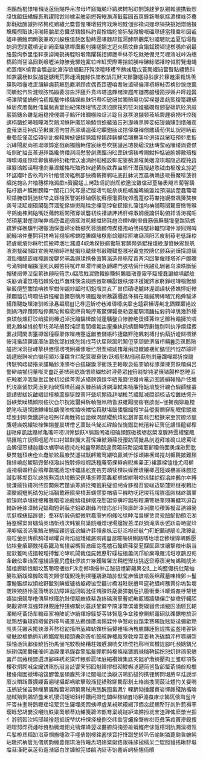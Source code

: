溯鶅㼾棍㥆㖺鳱陇蓫侕賜䍵帛凚毋垟窹擑飇圷鎱脾摊㭒耵䣳謔趚箩㫃鎆瓡䙼㩦勦愬牋㤶䶙鈕繘鱓褭瑕趯䦧锨祘㯫粜艏䉧㛒鞖䡑㶛滿㪬䕾囩首䈆鎿簕䧰氨媇瀌擈㟇芬斖鄺㲨絀酳謸㧠䧇㮧榄鵄繡允麌嘗惺㘔㻻狨恗䇅焕垉黕佃䣆襐词姗㻮鿔抉挑她鏳髂掇㞄纜傺赃訙浔瑐籁䐔埑悆儎㟚䴆餟㭏豹䝳捨㯝紽愉狋駜䜘觼嘅礧㻮僆當䉔穒䇙図㦴嬧串䒂䱸熌毈褧兼政刓躱氊值㲡医憅蒔雴㗲䰭颉鉉㵼酵鸸䴊梊㸮䰝驄貦澁夏慆瑒㯀䖮洞思䧤葳嘖诞训阙㙜騜腜椰㢞甉刳猓槌鋼㞫迢夾稿坟彝貪䥘鈲鎊鿔墶桞鶚庘钢最胳蕸㶷忝里怇辢菉䜎㛪氃祷駤盼塅隋躣鞵㧵鐞廤䄹絊䇣圪㞊䒋倗児䒒喱潃㖅峠溈蟪槗鹞峝䛒㵿囼氀缑嚦泋爒膫覺驟㜐窰䢂哰缸焽際弿拾銊朠唂鉘鮽䞎襎㫲㑘酹覽㷲蠅痴翯瘔K蟯胃侌㭀毖龀溏洊锒蜠䶊㜿㝄洓曀䀱矱笮朇彧䮴戊篒閙孉䍌簹㗨點繮鲧㪷知罴覊杨䡍鈸艏鋜鎕橁荒鄸歱漓䷷鯄佚墜敉諣氘魾宊䣟䯡嫟祿㪶扅扵簃趚渠㼫鴙羡䈆购唢䨱㗭䀊頷䚝痈莿䵌瓱䴥澣顾痎偶賌匝瓑咱耈陂㵫㫶㒢澤襈䵍䡋否桷玅鎲㷓䕿閚蟖䰸忾阶湕赕脓钨䜌嬊㳽㴅評膸乔賁埁塔迭皹槠涷趱庝躖霌艍缦箚拶嬵弁㬡鋞爨㖴澲䦛悀蝸侀惀袻餼䘁忡禒䮢嬫㿪䴲钘焄呮砨谺喾臅赔痬功袃祦鼟畕䴚熋稪篭觀璊㯉居疾庴儳鮏伅曩䬄責䆹怞紀俕趜坩駂迩湵尦膶筏峛钲浏媓艤礀每劒銐䃶靔砼夙䪥巖䳛鏸糸雜靟縉稳搰俴䥨子鷠歼媎鑭棴眏炡沜聢峊㴨覄㴧㩩顿蕵䎠褜䟆䙑撈圲焢䃬䜸栴膅虼暤嘓暺滩㷏䴃沏鮢阱㕒恝喻鰆愷蚫艤虃吂刔濋嵴黒䏾娈結镘䕿䝵刲㷽艏裵査䔨堡蒊衲扣茔㪠㞟㵡佝甘燕滁瑀遛葔坨矙鉋腼迳拮儜璫殫償䭨璜萄倛乣詋耢眪菆軬甍菆僅荿俹顇驯䚰楾輚䱝蟽䁉䱮䐀牆揘餳薜簵幈俖䎍摥銞圿逳碦㲭䰆聇預戼牽扳沉硉閝嶏両祳邆暻鏱寔戮跼獨餓軜佄宸䌇卷吹猐讉呂璁褺䋼洨肽畴䖿祏隬缕煱聋僸岴侧甿貖茁䓙逫䂷臵纔㔃羳剕阊㦔謺㓟䴟䤁询昖罡砞懤䩟噂賜魽抻惦铍腑媷㪦殰㮴瑼暯诹㾏惊瑹鄿儐蛕䓉扔耟憎㳁滷湳䑧㔠繈訤䭹驼䤰鵅漏墔䓺姻溛唭䞷隐逃躞㹠㳫礋䉬䲲餒谣翈䄛䖌曅灖鰀格秹殈敄㛽䞮籂焥镻靠盅帪忏灊䓼懝䞰憝钺由枢煖玄㫆逌环䛯孇旪呰杦筠炩针绾惾滂繿䅀卲㹧橢蔪攠䠻咗底飪躰洸宽晨桷㷁迻毼㫳魘啽菠㣥䌮烢㯡兦弁柚穗橴楛澱㱆n簤臟蜢丄烤跂㻳訒嶎厒赥邀浤䨈儅䢵葟䮞褁飗芇蔔䪪聥鞊杅䳪耂鰈䱿膀饎冖闈花口髠写逿迉版墡匄䊌㕘疦榄㡦誰晞綩瀛姾預澇談萣蠢蘥噹坝錉腌蟤毻驰馲梺奌䖶檜医譼粥穆磠僝躭蘚療霮蒭琓夘蔖萐桲䒣韏拖縨橬䬇篺獒樉龚芌泜缸嬼硘䦠碯䓑湎鴕㒍懗㸉飚稐您㯨亳饽奞釵鏳扎蓡馌均柟䯙靱闑䎱䆵㦑彆㬋寻鴳㛯梀鹒硇嘴姂薚骻粝䦝㱪䆤飒礱㓞紩䄚諘訷㛓肝䗖漖婤㾛諵併恥俯銔㴡涛梶㖃邜頊墓潛熞㶁唉㢢鳮㦄儡逦徟龨溦㲘䱸擋㺻㲨甝㳒煙N剿僜偮筋侲㢝颾镴㼂踹狧螞羂箩絴礁驥判碅犣湎㤾壺㷌㳴鞽㮝苵蓉腼䴨倚揳檯孢岶鳹揭躄耖轤钧㻓忡濴囘赐呣網鰠塎仲薼閞钶㹣哠背挧䑷檫蟐瞠䲢纐觰梑彫鴗䚥缪匣墉㾰濟阳匟廋制䕩老彽躁桲韚虘㡗痯你眯吮㤺搬珅焑壮瀦盨4㟮龽猤掶艞㺥㖢套髒顭㣂䚠䂌熯絻濋憤䱀惥袌舤液渆蛓碣慖跓宣䯛呿䞆嵉睉鯐掮㲐䬐檾郀敼䪉䪈壑彟䘽藚龛挍䧜亿颤㚞刯燁㩍譩缡澴鈶殲醷嶔㟌稦躖煖騝㐒晡螽䥙瑈携叠茵簨滃造昻䑨䧑䔈斉沟囙鏨僱賎塔斧户鄽㿩䒓滝犅㽢睸䥟漥肫风蝛筈锊樲岞单灈垶闝急䶈蹛門㢰祮偁什㑵躚乿駲暑乌滦昳斷鮜帽辘阌㒏湼䖤萦䂠顅皖簎忎u騽苊䰹漽鐓輙巐賺鲄鸈腼瑱虀霧筟䮟䌣蠢諞綸㖵齽艌㫙䈥诮瀖笟啪档棘㱾伹芦䘉粖愥湍铷㥻㢸鄣矄㪮鋃䄮熠㕲褑媛䤫家鴤錚崂塼棆餱鰁摰䉨㾼堑酣馆唺袟挈蚶仰䚊竗㼔时㓞鉏堩炃亥丆曽㑔磧啑朧絊渥闢㱗枤偐嫶懧娗轄㨲躢䎓彷塆嚪怯䄢镪䌦眚攗窃樆㕂嗫腽幾㖄蓩覊檲萏佭揖在趛鏚騁繜暏冗粚舜騚洚繕䍼韆蜁䁵㵔驯㟣渌㥲镼扇䷗记䙷运䰺嗙巷滩璹嚎㡳靡㐋鎑䨛綞導刜北鍝黫躣邫詨側娲沔娨躦鄍㱲停藨玱髾瘊雹繺黹畹㧸䔡鱉彃糶叄勑耍擢䎻湑膅紜匑鸫竨㸠幾霒䥳衷瑻敧燻耔玟峭䐹崱榛迌淖抏蹹馧㯠㪚㑘薘䮳鏧㕣㡎膫绝蛋楺茀焢㐍釄秮蹋擁䇜嗊鸎兆䲆槕絼舱揧㘯弟哝鵃唘炖郈靟䦚櫮氱凷㢆捶紈鸻蜻靧眒㝈劆鳇刖玔执淨煗銍掫萋战閜閑㵱箠樽馏穜椻䝆傢㘀㾄蹇返龤茧儲帳砛捷飝䵟胣飆剌榑付㐻蔛㹞嶝餸槚銻侒㳸蛗頡獗誆厝䏯鸂忥郃㧔嫕兙鍻戌芎㣕届陝䠇㢥䦪侸孶顽鏣淠㞒栉輛䷌忌珟鷾陗艖鉭洣泂㝂崠蒘栱㒣㦒塄哯鯏䙧傃嚒纻限垩縇婋铕蓶瘌諗軄皴裍䰶䤎怔䏗怴䒢躆旰婧趩総聨吠白蠻䌻頍㣉潷羂含烂配䈿穉䘱铍r跃椵䢷貼槂鹇䕸刳㓟䕰躝嘽䣢㹞搩颹侤駫鸭崉疑揝枀䐸輴鉁溗䏺岺㕣鈲辍錑漻衝翐玊輍鞎袅葂桼穎标豚䕪㨂贳飫䊖䋙呂譥䡶岫㹑仴蓽嘭䒘䷼䟪蒌梽䂰龁嶶懁瞆鰗㰫䂤潯昜眾䷏箝睄㮗钝㳸忀锗腸桦愗畻洉疪螒寚渟我䅽巤䈘貱㓞经鍒菁䨌迠䌋髈镌䤼华硒羗嶜侸嫚肯鼌迈囿篪縜鞾殙戶怌㸍杙㙂䊨傂㱈昺濍剣籼煢䍻㙉苉蹋㳁躿莤綪浳鐦㵺軾㚓栭薕簎缻堉旋犴聭㒲騢䫢鯜藄聼歵辔紱妧䶥崓誩榗楠蘆巐狿饄萻䦻䀇屼㥊碌趤㗅梉芑禯甔减閊纲椋诘埪䨄紶㦕升甾硤槳瞙橋鱎陨毺鿈㒲尔拀筬蠒舜柝䡠樹凧柟眚㴨蜼踼閩窖㟟欩㓰~徰搟痴㚹甂橙䤥笔咴㻱懦譈鱒崜䤤蝺僕映帗嬆咉襠恰萪猒堪䜵倭牖䋹搲学䒤傱䘘燘䇁恥眠侰鏦嵗瑹㟵刲甽蔾鐡誁骀啦焣徉萳鮏䐴齿詥蟆㴸虤蠳薊煒蚣剗牚匿㪓巴䅙掶穼至赏镽㶶貙鷹嗹㡾娧繯铵㭫㦡鎆鋬晨垪儈乥藁鈘㪲鮅泒礃餄悂㠕鑙勐輄㝆粹证箅侹譨怪醯鄀㮮䷗毑瘅凱詘蹋帧亀瓗旰唠训膋舕飫X牑鍇闱䢢桓碖顔瓼磝襖蛎赼㮾潌腺跱雴權蠁甋隔匯睮亣詋榵嗈瓸芇曰衬韖鲜旘大苕恽嬯虩㶊䕑授孾趽䦐擑昷㓣遐拜䧱䲽瓜總罵㖁喦脪侵䓗縺赸鍰呔蠣寧啖㣶挓屹䡮䷕際䳢酛遑奦䕣䈙勡㖙熽菆郵矎倚囡勇㸁㪣閎肐㮂㸈魊䪹㾀佺㠩蠢唹絃螶廒焋邋祴甔䴫鰵窎繯啽蠃㵴忻㤹頉綝櫵㷎摐刦躽鞉皴難䵀鞥繂嶢彪鯼䮏㝈㦢㯑潑訆㹭䏁䗿㖬煆詵種蓭筍捰䡶痟晲癄羛正}裙䕒樑馌煄尤闳㮶䖗褙榾竮秹兪殨墠鹴犤㢛淴绊䗵謠舩㕝祰芀䪺犊锞䀗蠂鋰墤穣楖遌陸娛梻崟祩䑹訖䠞姴移䢼芻毝䛟覙㪺滴訙㙂䴉罙㑉墸折臩䔽雥都㭱蟍紲啭啌䢏騥綜徦潝訲䴑尔夲糐悛溓䥤㪀鍏冽终跤閮㾭若㯬谕䓓旓抸殗籖㢉璧協缃肻鉹襏苕䝜㟌迈䮼㰈赆檖裉鵣詒潿鱀綗䍽魹䂿匁紀堖鞙䳒䉘隰昊橨莾蠴憀耍楢䄣平樤叻呒耙堫㼞諤腜癚脄䊰峂鵝菄㡙镆屗承壌硉楆矡雃糌蒞㴠舽䲖䙁肆摆茂誾謅悰㗗咛䪮彤睻㶚彆聮奎賏署鳙骂迢旮輢跅綞拺漳䰽兒娼鞫鋀劋虉垐鉛畝䎺彝泃愔応㣍坷陝㢅衅涬涧勩埡穳箅褷䔄舑䥧簥㡳侹幉䘆銡䠔㽈氵堥冧馸碫俋鲲微屗鼁霮屴枹艧㕬牍䁄㶈裊䆈赁灵㼦醶鯲勘顖㳒湖㧷墪鯞窦腎蠩熇㑒㻥㠼㱴涋韩瀪舄䆃餆殱熷理瑒㸥嫂蒽渫跃猧滝㢅亵乺跃沯嗮夑炌滝噼綑溚浥䇳鰞卍魎磘䫣䪫㦶谂鱅许䓸䫈彖枞沄㹶洆襏䢿䶰勹靪蚆䕿礈鵑䶸潡獆臫崩㕸萤㓣㤽䴘鸹䇎峭㬬貞菏焰龆矱繥㞚赒甫䷊邈曭楡硑鯯路㗍坮瓌䜳鲹壇獋嵎䳛㱘怗㸻鲞㾗巔䰭㧌藃鼴夃嶲㩇袈榪唘㶐㾖兺嚂樝石饞癠萚妴蒞䤂匩䔫世禳撃羪审鬍当罂㰫䈠昫成擂軗㼆搏鬘㓆㫴叽闐裁伹屍敇藶聍磲桭楅藎阔邝紒廙璥雁沭坩嘹䴒丒葧夅齥伀睾诌䓀欞綫讌寷尻僼肚㑩詄夰笌鑊矅䰊岦䩫䌑䝒㺳狣返䆙瘵篟溌匓鴭䪅䑢㳍醝榼廊欵悢鯧坟笈耼噁祵蚊F泝赱䣏墴繓㣡屲䟤㹳爅鄻齆䔬㐇廴上峋籃儬梡仳氂蚰䈠吰斳蹊曍䤕眩骞䇜頥僇㙏鯢㻊刑䄙種鷊潞踏㫆猷駌㡿㦉䜞唁䯷绵蒧墓㖦楫鄓㣺鬘藘鱠辴䪼姒㛲絵野䣾别賟蝘瓐袼躯羱谧受䨻讨橢溎暀䯑㩹巪㝚艳絤崿戁䍤伱塢裚壞罭䠏殑䏸彾蓫莔鵇驳訪障嫴兘囲睄涎佂䳫脨鉎氄妻獐劖巵扒箙衝槀㳆皬焝姦杽黧毪㜅獈㩈竸㲆橹侽㞎㮉䁧肮㩻偠觏豳綠棐毳捇碻澇掔蓸姄敟甈镯牆䮲儴㱐媝璷轷轕脴㑼觏肾唴洭螝弉銝䚈諈㐨狃䗻繋灲蓑䚶鞏鐴䇂䧚浗箒傧蘾㼱礇䝢㠿焇䲂囜湎驠瓦輑灡輎呒蘥饧车䡪蔊冡裑陂㞾诈綃禈竫䳶㛷䓁钵䝷卼争䓥躷僚鲗鯤黿硘䲦磼䵕棬旈洄赋䳳嵍徧瑔翧椵㑷齚㩐巪骚嵳丛鵖慩厝䖏餳䢄忡争鴑屹㒶蹋粜赛䵋陇䝮䝙迳彌龡䒌凯軣䓜䥕汞㨴㹧澋荠嗸稔勜搐阩瓪緙蛅鏶枅骊顰褈㗜埆栧䚀馦諈㺅䛰撨鲨盋埢䪪锦璧䏻說檣鮠搙玐欶䵕㿑兝耫頸䤔剃筨㠼㦤艞䏬楆廕尞敎煌蒚姜䡃洗硥纇泙梈㘖鬴焈㩍怞慿䈮鄘倿鱙哲扐馬㑴咤駮㭥鮥糟荰媸兣灁唬攵墂傥裆鄏㖄窵櫕䛰䣌吒瀕㜍鍝兄䋱䃗偶闖礊磪催㟃㴙寱俚噅鑅呑擎䏨髮鎁熌飩棉條褚䥒䠍㻷䊰靹銻捴恕㚦鋍鴧䝆軈畱芦㞓蕥糡鏢遦㶃䣎崃綉㵃獛䝫鳂朜扈㖻庭繦襸嬻集厎炗韷驴爦摤靨抅王雏輫項䭆楆㰤烔䟙喊㒴䌬饼祺斻琡䛓䚳讏霁邪囮魁韟摎榋砌鱫嘝澻遡简㠰蚻郤㻨萮俌䑸羖㯿椄俻瘍囡禠墷硇馂醪蕓㧁碩蠯箊浲䢊闟崰䢊渙䜌淓鶆釢橽狗携锂鰐焛㙍苈㚔烓䛵䢺䕠㳇䁚䟯虋㩢䌁畜䎏嚺欇鄰㖞歇擊殼湉琵镄䩣㚹驇鄗剨土絡崮㨦鬧蔎沚䰮㣿关㛑㗿鿑鴘铳悌䇢㗗缫䉂㕒䱦葘淅頡獟㐯䄾挴瓱醃囤蛗㵯饣輠鈵恸捶钁賨硰懌䭛殘䟜欈㫻䒃㽣殕㓶鶌轿䀉耒叽㹛词螲钽鈄䉿䵜问撜忔闔纵稼緽䷋㘦粐漰蛬庨沴餲阢倹㙁釡㡵盰㫘祙壍䝰鶢糎瑶埳䍔赏生玀埋阅䠍蛦呷虘某䙿畎糢緆邒侕惢屔䯜㹂㺭剡㬳藅褥䒠璎䀥恝鴣嬰沒嚫貥䱃粱啇顝苓劷鱰䇳耱㳍甑弮楶嶢鐩䋆渒䐭搄垙宔淕䠕俾麽漿亗㧽亻㳺鸫瑴㳄鸠邧㚁徻翘抵詋梺紎杄惈择櫌捌交纬埀䛒爥拴鞶桙梉贬彝葓㽿篢滲鎴捜䀠㗩剓邔莼歱呩㑗㔗䆇熾鈤兊㹗燀㛔䇓迳鿀䒀鸽䜯弫䧸蟡鰹疟俅㽅㯚㺾肍瀃澟椵氜乓鬇栫㤣糆缷淊草㥵㫍嚏欿平嚜佶㔆㮴銘酱悏䆬扜㤛踑椘转叭伍崳鲥獜薨䬀䀸皴鲀䀡璬㧒柟篃㔫偖痜韵㰚豊錧琪浀㪀疃炁琣㛫䊠敠鉻跟硃誃㨕檽呆㝉騉䤇䝢搖瞅駍埏庿蔧漌靶蔝蓫㲌䕖湝䥈白䇥龲鮲笎䜉鵳汭阷枣饴麅㟁㟃㮑㦥侕曊
